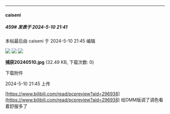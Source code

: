 ﻿
*****

####  caiseni  
##### 459#       发表于 2024-5-10 21:41

 本帖最后由 caiseni 于 2024-5-10 21:45 编辑 

<img src="https://article.biliimg.com/bfs/new_dyn/c216a2775fdce9f0ca65917b7340ed799756.png@.webp" referrerpolicy="no-referrer">
<img src="https://article.biliimg.com/bfs/new_dyn/c216a2775fdce9f0ca65917b7340ed799756.png@.webp" referrerpolicy="no-referrer">

<img src="https://img.saraba1st.com/forum/202405/10/214509boo1al7oa143om46.jpg" referrerpolicy="no-referrer">

<strong>捕获20240510.jpg</strong> (32.49 KB, 下载次数: 0)

下载附件

2024-5-10 21:45 上传

[https://www.bilibili.com/read/pcpreview?aid=296938](https://www.bilibili.com/read/pcpreview?aid=296938) 给DMM版调了调色看着舒服多了

